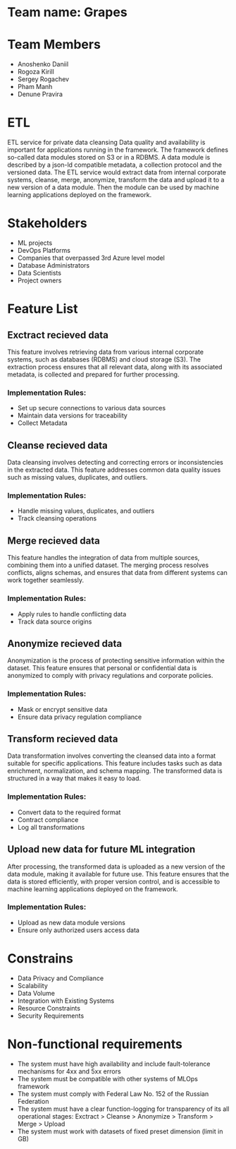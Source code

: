 # Team name: Grapes

# Team Members
- Anoshenko Daniil
- Rogoza Kirill
- Sergey Rogachev
- Pham Manh 
- Denune Pravira
  
# ETL
ETL service for private data cleansing
Data quality and availability is important for applications running in the framework.
The framework defines so-called data modules stored on S3 or in a RDBMS. 
A data module is described by a json-ld compatible metadata, a collection protocol and the versioned data. 
The ETL service would extract data from internal corporate systems, cleanse, merge, anonymize, transform the data and upload it to a new version of a data module. 
Then the module can be used by machine learning applications deployed on the framework.

# Stakeholders
 - ML projects
 - DevOps Platforms
 - Companies that overpassed 3rd Azure level model
 - Database Administrators
 - Data Scientists
 - Project owners

# Feature List
## Exctract recieved data

This feature involves retrieving data from various internal corporate systems, such as databases (RDBMS) and cloud storage (S3). The extraction process ensures that all relevant data, along with its associated metadata, is collected and prepared for further processing.
### Implementation Rules: 
- Set up secure connections to various data sources
- Maintain data versions for traceability
- Collect Metadata
  
## Cleanse recieved data

Data cleansing involves detecting and correcting errors or inconsistencies in the extracted data. This feature addresses common data quality issues such as missing values, duplicates, and outliers. 
### Implementation Rules:
  - Handle missing values, duplicates, and outliers
  - Track cleansing operations

 ## Merge recieved data

This feature handles the integration of data from multiple sources, combining them into a unified dataset. The merging process resolves conflicts, aligns schemas, and ensures that data from different systems can work together seamlessly.
### Implementation Rules:  
  - Apply rules to handle conflicting data
  - Track data source origins

## Anonymize recieved data

Anonymization is the process of protecting sensitive information within the dataset. This feature ensures that personal or confidential data is anonymized to comply with privacy regulations and corporate policies.  
### Implementation Rules:
  - Mask or encrypt sensitive data
  - Ensure data privacy regulation compliance

## Transform recieved data

Data transformation involves converting the cleansed data into a format suitable for specific applications. This feature includes tasks such as data enrichment, normalization, and schema mapping. The transformed data is structured in a way that makes it easy to load.
### Implementation Rules:
  - Convert data to the required format
  - Contract compliance
  - Log all transformations

## Upload new data for future ML integration

After processing, the transformed data is uploaded as a new version of the data module, making it available for future use. This feature ensures that the data is stored efficiently, with proper version control, and is accessible to machine learning applications deployed on the framework.
### Implementation Rules:
  -  Upload as new data module versions
  -  Ensure only authorized users access data

# Constrains
- Data Privacy and Compliance
- Scalability
- Data Volume
- Integration with Existing Systems
- Resource Constraints
- Security Requirements


# Non-functional requirements
- The system must have high availability and include fault-tolerance mechanisms for 4xx and 5xx errors
- The system must be compatible with other systems of MLOps framework
- The system must comply with Federal Law No. 152 of the Russian Federation
- The system must have a clear function-logging for transparency of its all operational stages: Exctract > Cleanse > Anonymize > Transform > Merge > Upload
- The system must work with datasets of fixed preset dimension (limit in GB)



